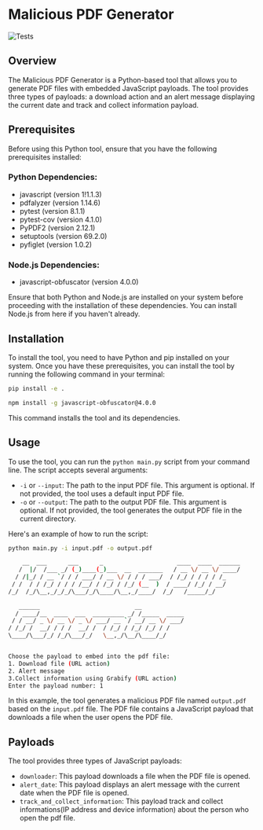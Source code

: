 # Malicious PDF Generator
![Tests](https://github.com/MustafaSarikaya/malicious-pdf-generator/actions/workflows/tests.yml/badge.svg)

## Overview

The Malicious PDF Generator is a Python-based tool that allows you to generate PDF files with embedded JavaScript payloads. The tool provides three types of payloads: a download action and an alert message displaying the current date and track and collect information payload. 

## Prerequisites
Before using this Python tool, ensure that you have the following prerequisites installed:

### Python Dependencies:

- javascript (version 1!1.1.3)
- pdfalyzer (version 1.14.6)
- pytest (version 8.1.1)
- pytest-cov (version 4.1.0)
- PyPDF2 (version 2.12.1)
- setuptools (version 69.2.0)
- pyfiglet (version 1.0.2)

### Node.js Dependencies:

- javascript-obfuscator (version 4.0.0)

Ensure that both Python and Node.js are installed on your system before proceeding with the installation of these dependencies. You can install Node.js from here if you haven't already.

## Installation

To install the tool, you need to have Python and pip installed on your system. Once you have these prerequisites, you can install the tool by running the following command in your terminal:

```bash
pip install -e .
```

```bash
npm install -g javascript-obfuscator@4.0.0
```

This command installs the tool and its dependencies.

## Usage

To use the tool, you can run the `python main.py` script from your command line. The script accepts several arguments:

- `-i` or `--input`: The path to the input PDF file. This argument is optional. If not provided, the tool uses a default input PDF file.
- `-o` or `--output`: The path to the output PDF file. This argument is optional. If not provided, the tool generates the output PDF file in the current directory.

Here's an example of how to run the script:

```bash
python main.py -i input.pdf -o output.pdf
```

```bash
    __  ___      ___      _                     ____  ____  ______
   /  |/  /___ _/ (_)____(_)___  __  _______   / __ \/ __ \/ ____/
  / /|_/ / __ `/ / / ___/ / __ \/ / / / ___/  / /_/ / / / / /_    
 / /  / / /_/ / / / /__/ / /_/ / /_/ (__  )  / ____/ /_/ / __/    
/_/  /_/\__,_/_/_/\___/_/\____/\__,_/____/  /_/   /_____/_/       
                                                                  
   ______                           __            
  / ____/__  ____  ___  _________ _/ /_____  _____
 / / __/ _ \/ __ \/ _ \/ ___/ __ `/ __/ __ \/ ___/
/ /_/ /  __/ / / /  __/ /  / /_/ / /_/ /_/ / /    
\____/\___/_/ /_/\___/_/   \__,_/\__/\____/_/


Choose the payload to embed into the pdf file:
1. Download file (URL action)
2. Alert message
3.Collect information using Grabify (URL action)
Enter the payload number: 1
```

In this example, the tool generates a malicious PDF file named `output.pdf` based on the `input.pdf` file. The PDF file contains a JavaScript payload that downloads a file when the user opens the PDF file.

## Payloads

The tool provides three types of JavaScript payloads:

- `downloader`: This payload downloads a file when the PDF file is opened.
- `alert_date`: This payload displays an alert message with the current date when the PDF file is opened.
- `track_and_collect_information`: This payload track and collect informations(IP address and device information) about the person who open the pdf file.
